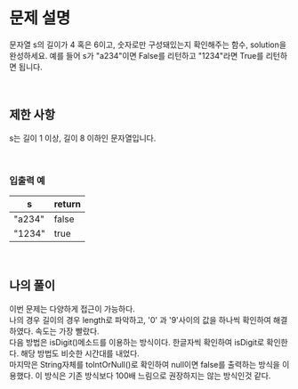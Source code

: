 # 문제 설명
문자열 s의 길이가 4 혹은 6이고, 숫자로만 구성돼있는지 확인해주는 함수, solution을 완성하세요. 예를 들어 s가 "a234"이면 False를 리턴하고 "1234"라면 True를 리턴하면 됩니다.

<br>

## 제한 사항
s는 길이 1 이상, 길이 8 이하인 문자열입니다.

<br>

### 입출력 예
| s      | return |
|--------|--------|
| "a234" | false  |
| "1234" | true   |

<br>

## 나의 풀이
이번 문제는 다양하게 접근이 가능하다. <br>
나의 경우 길이의 경우 length로 파악하고, '0' 과 '9'사이의 값을 하나씩 확인하여 해결하였다. 속도는 가장 빨랐다. <br>
다음 방법은 isDigit()메소드를 이용하는 방식이다. 한글자씩 확인하여 isDigit로 확인한다. 해당 방법도 비슷한 시간대를 내었다. <br>
마지막은 String자체를 toIntOrNull()로 확인하여 null이면 false를 출력하는 방식을 이용했다. 이 방식은 기존 방식보다 100배 느림으로 권장하지는 않는 방식인것 같다.